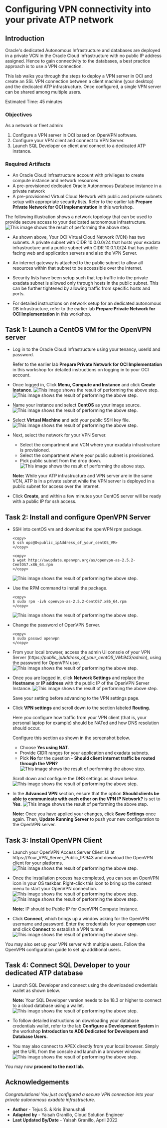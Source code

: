 # Configuring VPN connectivity into your private ATP network

## Introduction

Oracle's dedicated Autonomous Infrastructure and databases are deployed in a private VCN in the Oracle Cloud Infrastructure with no public IP address assigned. Hence to gain connectivity to the databases, a best practice approach is to use a VPN connection.

This lab walks you through the steps to deploy a VPN server in OCI and create an SSL VPN connection between a client machine (your desktop) and the dedicated ATP infrastructure. Once configured, a single VPN server can be shared among multiple users.

Estimated Time: 45 minutes

### Objectives
As a network or fleet admin:

1. Configure a VPN server in OCI based on OpenVPN software.
2. Configure your VPN client and connect to VPN Server.
3. Launch SQL Developer on client and connect to a dedicated ATP instance.


### Required Artifacts

- An Oracle Cloud Infrastructure account with privileges to create compute instance and network resources
- A pre-provisioned dedicated Oracle Autonomous Database instance in a private network
- A pre-provisioned Virtual Cloud Network with public and private subnets setup with appropriate security lists. Refer to the earlier lab **Prepare Private Network for OCI Implementation** in this workshop.

The following illustration shows a network topology that can be used to provide secure access to your dedicated autonomous infrastructure.
    ![This image shows the result of performing the above step.](./images/highlevelSSL.png " ")

- As shown above, Your OCI Virtual Cloud Network (VCN) has two subnets. A private subnet with CIDR 10.0.0.0/24 that hosts your exadata infrastructure and a public subnet with CIDR 10.0.1.0/24 that has public facing web and application servers and also the VPN Server.

- An internet gateway is attached to the public subnet to allow all resources within that subnet to be accessible over the internet.

- Security lists have been setup such that tcp traffic into the private exadata subnet is allowed only through hosts in the public subnet. This can be further tightened by allowing traffic from specific hosts and ports.

- For detailed instructions on network setup for an dedicated autonomous DB infrastructure, refer to the earlier lab **Prepare Private Network for OCI Implementation** in this workshop.


## Task 1: Launch a CentOS VM for the OpenVPN server

- Log in to the Oracle Cloud Infrastructure using your tenancy, userId and password.

    Refer to the earlier lab **Prepare Private Network for OCI Implementation** in this workshop for detailed instructions on logging in to your OCI account.

- Once logged in, Click **Menu, Compute and Instance** and click **Create Instance**.
    ![This image shows the result of performing the above step.](./images/createcompute.png " ")
    ![This image shows the result of performing the above step.](./images/createcompute2.png " ")

- Name your instance and select **CentOS** as your image source.
    ![This image shows the result of performing the above step.](./images/computeimage.png " ")

- Select **Virtual Machine** and add your public SSH key file.
    ![This image shows the result of performing the above step.](./images/computetype.png " ")

-  Next, select the network for your VPN Server.
    - Select the compartment and VCN where your exadata infrastructure is provisioned.
    - Select the compartment where your public subnet is provisioned.
    - Pick public subnet from the drop down.
    ![This image shows the result of performing the above step.](./images/computenetwork.png " ")

    **Note:** While your ATP infrastructure and VPN server are in the same VCN, ATP is in a private subnet while the VPN server is deployed in a public subnet for access over the internet.

-  Click **Create**, and within a few minutes your CentOS server will be ready with a public IP for ssh access.

## Task 2: Install and configure OpenVPN Server

-   SSH into centOS vm and download the openVPN rpm package.

    ```
    <copy>
    $ ssh opc@O<public_ipAddress_of_your_centOS_VM>
    </copy>
    ```
    ```
    <copy>
    $ wget http://swupdate.openvpn.org/as/openvpn-as-2.5.2-CentOS7.x86_64.rpm
    </copy>
    ```

    ![This image shows the result of performing the above step.](./images/openvpn-configure.jpeg " ")

-   Use the RPM command to install the package.

    ```
    <copy>
    $ sudo rpm -ivh openvpn-as-2.5.2-CentOS7.x86_64.rpm
    </copy>
    ```

    ![This image shows the result of performing the above step.](./images/openvpn-url.jpeg " ")

-   Change the password of OpenVPN Server.

    ```
    <copy>
    $ sudo passwd openvpn
    </copy>
    ```

-    From your local browser, access the admin UI console of your VPN Server (*https://public_ipAddress_of_your_centOS_VM:943/admin*), using the password for OpenVPN user.
    ![This image shows the result of performing the above step.](./images/openvpn-login.png " ")

-   Once you are logged in, click **Network Settings** and replace the **Hostname** or **IP address** with the public IP of the OpenVPN Server Instance.
    ![This image shows the result of performing the above step.](./images/openvpn-network.png " ")

    Save your setting before advancing to the VPN settings page.

- Click **VPN settings** and scroll down to the section labeled **Routing**.

    Here you configure how traffic from your VPN client (that is, your personal laptop for example) should be NATed and how DNS resolution should occur.

    Configure this section as shown in the screenshot below.
    - Choose **Yes using NAT**.
    - Provide CIDR ranges for your application and exadata subnets.
    - Pick **No** for the question - **Should client internet traffic be routed through the VPN?**
        ![This image shows the result of performing the above step.](./images/vpn-nat.png " ")

    Scroll down and configure the DNS settings as shown below.
        ![This image shows the result of performing the above step.](./images/vpn-routing2.png " ")

-   In the **Advanced VPN** section, ensure that the option **Should clients be able to communicate with each other on the VPN IP Network?** is set to **Yes**.
    ![This image shows the result of performing the above step.](./images/openvpn-advancedvpn.png " ")

    **Note:** Once you have applied your changes, click **Save Settings** once again. Then, **Update Running Server** to push your new configuration to the OpenVPN server.

## Task 3: Install OpenVPN Client

-   Launch your OpenVPN Access Server Client UI at https://Your\_VPN\_Server\_Public\_IP:943 and download the OpenVPN client for your platforms.
    ![This image shows the result of performing the above step.](./images/openvpn-client.png " ")

-   Once the installation process has completed, you can see an OpenVPN icon in your OS taskbar. Right-click this icon to bring up the context menu to start your OpenVPN connection.
    ![This image shows the result of performing the above step.](./images/openvpn-conn.png " ")
    ![This image shows the result of performing the above step.](./images/openvpn-client-conn.png " ")

    **Note:** IP should be Public IP for OpenVPN Compute Instance.

-   Click **Connect**, which brings up a window asking for the OpenVPN username and password. Enter the credentials for your **openvpn** user and click **Connect** to establish a VPN tunnel.
    ![This image shows the result of performing the above step.](./images/openvpn-clientwindow.png " ")

You may also set up your VPN server with multiple users. Follow the OpenVPN configuration guide to set up additional users.


## Task 4: Connect SQL Developer to your dedicated ATP database

- Launch SQL Developer and connect using the downloaded credentials wallet as shown below.

    **Note:** Your SQL Developer version needs to be 18.3 or higher to connect to a cloud database using a wallet.
    ![This image shows the result of performing the above step.](./images/atpd-conn.png " ")

- To follow detailed instructions on downloading your database credentials wallet, refer to the lab **Configure a Development System** in the workshop **Introduction to ADB Dedicated for Developers and Database Users.**

- You may also connect to APEX directly from your local browser. Simply get the URL from the console and launch in a browser window.
    ![This image shows the result of performing the above step.](./images/atpd-application-apex.png " ")

You may now **proceed to the next lab**.

## Acknowledgements

*Congratulations! You just configured a secure VPN connection into your private autonomous exadata infrastructure.*

- **Author** - Tejus S. & Kris Bhanushali
- **Adapted by** -  Yaisah Granillo, Cloud Solution Engineer
- **Last Updated By/Date** - Yaisah Granillo, April 2022



